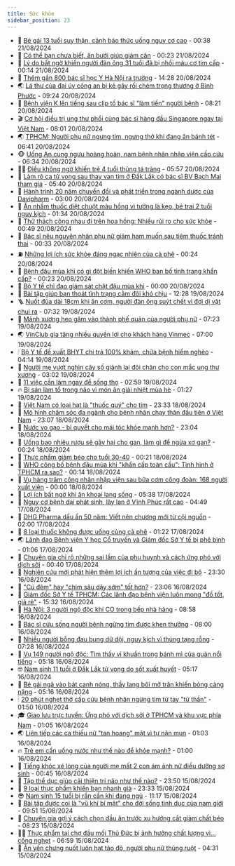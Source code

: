 ```yaml
---
title: Sức khỏe
sidebar_position: 23
---
```


<!-- dantri-suc-khoe:START -->
- 🤔 [Bé gái 13 tuổi suy thận, cảnh báo thức uống nguy cơ cao](https://dantri.com.vn/suc-khoe/be-gai-13-tuoi-suy-than-canh-bao-thuc-uong-nguy-co-cao-20240816072554585.htm) - 00:38 21/08/2024
- 🚦 [Có thể bạn chưa biết, ăn bưởi giúp giảm cân](https://dantri.com.vn/suc-khoe/co-the-ban-chua-biet-an-buoi-giup-giam-can-20240802201439730.htm) - 00:23 21/08/2024
- 🤖 [Lý do bất ngờ khiến người đàn ông 31 tuổi đã bị nhồi máu cơ tim cấp](https://dantri.com.vn/suc-khoe/ly-do-bat-ngo-khien-nguoi-dan-ong-31-tuoi-da-bi-nhoi-mau-co-tim-cap-20240820212058941.htm) - 00:14 21/08/2024
- 🐻 [Thêm gần 800 bác sĩ học Y Hà Nội ra trường](https://dantri.com.vn/suc-khoe/them-gan-800-bac-si-hoc-y-ha-noi-ra-truong-20240820164035280.htm) - 14:28 20/08/2024
- 🌏 [Lá thư của đại úy công an bị kẻ gây rối chém trọng thương ở Bình Phước](https://dantri.com.vn/suc-khoe/la-thu-cua-dai-uy-cong-an-bi-ke-gay-roi-chem-trong-thuong-o-binh-phuoc-20240820153814959.htm) - 09:24 20/08/2024
- 👺 [Bệnh viện K lên tiếng sau clip tố bác sĩ &quot;làm tiền&quot; người bệnh](https://dantri.com.vn/suc-khoe/benh-vien-k-len-tieng-sau-clip-to-bac-si-lam-tien-nguoi-benh-20240820150458456.htm) - 08:21 20/08/2024
- 🎬 [Cơ hội điều trị ung thư phổi cùng bác sĩ hàng đầu Singapore ngay tại Việt Nam](https://dantri.com.vn/suc-khoe/co-hoi-dieu-tri-ung-thu-phoi-cung-bac-si-hang-dau-singapore-ngay-tai-viet-nam-20240820143829334.htm) - 08:01 20/08/2024
- 🌏 [TPHCM: Người phụ nữ ngưng tim, ngưng thở khi đang ăn bánh tét](https://dantri.com.vn/suc-khoe/tphcm-nguoi-phu-nu-ngung-tim-ngung-tho-khi-dang-an-banh-tet-20240820132755741.htm) - 06:41 20/08/2024
- 🐵 [Uống An cung ngưu hoàng hoàn, nam bệnh nhân nhập viện cấp cứu](https://dantri.com.vn/suc-khoe/uong-an-cung-nguu-hoang-hoan-nam-benh-nhan-nhap-vien-cap-cuu-20240820115340881.htm) - 06:34 20/08/2024
- 👨‍🏫 [Điều không ngờ khiến trẻ 4 tuổi thủng tá tràng](https://dantri.com.vn/suc-khoe/dieu-khong-ngo-khien-tre-4-tuoi-thung-ta-trang-20240820095446539.htm) - 05:57 20/08/2024
- 🤗 [Làm rõ ca tử vong sau thay van tim ở Đắk Lắk có bác sĩ BV Bạch Mai tham gia](https://dantri.com.vn/suc-khoe/lam-ro-ca-tu-vong-sau-thay-van-tim-o-dak-lak-co-bac-si-bv-bach-mai-tham-gia-20240820122220074.htm) - 05:40 20/08/2024
- 🫶 [Hành trình 20 năm chuyển đổi và phát triển trong ngành dược của Davipharm](https://dantri.com.vn/suc-khoe/hanh-trinh-20-nam-chuyen-doi-va-phat-trien-trong-nganh-duoc-cua-davipharm-20240819221916166.htm) - 03:00 20/08/2024
- 🙉 [Ăn nhầm thuốc diệt chuột màu hồng vì tưởng là kẹo, bé trai 2 tuổi nguy kịch](https://dantri.com.vn/suc-khoe/an-nham-thuoc-diet-chuot-mau-hong-vi-tuong-la-keo-be-trai-2-tuoi-nguy-kich-20240820083219608.htm) - 01:34 20/08/2024
- 🦅 [Thử thách cõng nhau đi trên hoa hồng: Nhiều rủi ro cho sức khỏe](https://dantri.com.vn/suc-khoe/thu-thach-cong-nhau-di-tren-hoa-hong-nhieu-rui-ro-cho-suc-khoe-20240820071557565.htm) - 00:49 20/08/2024
- 🐘 [Bác sĩ nêu nguyên nhân phụ nữ giảm ham muốn sau tiêm thuốc tránh thai](https://dantri.com.vn/suc-khoe/bac-si-neu-nguyen-nhan-phu-nu-giam-ham-muon-sau-tiem-thuoc-tranh-thai-20240819093628370.htm) - 00:33 20/08/2024
- ⛽️ [Những lợi ích sức khỏe đáng ngạc nhiên của cà phê](https://dantri.com.vn/suc-khoe/nhung-loi-ich-suc-khoe-dang-ngac-nhien-cua-ca-phe-20240819142831769.htm) - 00:24 20/08/2024
- 🤡 [Bệnh đậu mùa khỉ có gì đột biến khiến WHO ban bố tình trạng khẩn cấp?](https://dantri.com.vn/suc-khoe/benh-dau-mua-khi-co-gi-dot-bien-khien-who-ban-bo-tinh-trang-khan-cap-20240819220428511.htm) - 00:23 20/08/2024
- 💼 [Bộ Y tế chỉ đạo giám sát chặt đậu mùa khỉ](https://dantri.com.vn/suc-khoe/bo-y-te-chi-dao-giam-sat-chat-dau-mua-khi-20240819202855094.htm) - 00:00 20/08/2024
- 🤔 [Bài tập giúp bạn thoát tình trạng cằm đôi khó chịu](https://dantri.com.vn/suc-khoe/bai-tap-giup-ban-thoat-tinh-trang-cam-doi-kho-chiu-20240819150415937.htm) - 12:28 19/08/2024
- 🪜 [Nuốt đũa dài 18cm khi ăn cơm, người đàn ông suýt chết vì đợi dị vật chui ra](https://dantri.com.vn/suc-khoe/nuot-dua-dai-18cm-khi-an-com-nguoi-dan-ong-suyt-chet-vi-doi-di-vat-chui-ra-20240819141847901.htm) - 07:32 19/08/2024
- 📝 [Mảnh xương heo găm vào thành phế quản của người phụ nữ](https://dantri.com.vn/suc-khoe/manh-xuong-heo-gam-vao-thanh-phe-quan-cua-nguoi-phu-nu-20240819123838468.htm) - 07:23 19/08/2024
- 🌏 [VinClub gia tăng nhiều quyền lợi cho khách hàng Vinmec](https://dantri.com.vn/suc-khoe/vinclub-gia-tang-nhieu-quyen-loi-cho-khach-hang-vinmec-20240819101725981.htm) - 07:00 19/08/2024
- 🕯 [Bộ Y tế đề xuất BHYT chi trả 100% khám, chữa bệnh hiểm nghèo](https://dantri.com.vn/suc-khoe/bo-y-te-de-xuat-bhyt-chi-tra-100-kham-chua-benh-hiem-ngheo-20240819111100443.htm) - 04:14 19/08/2024
- 🦍 [Người mẹ vượt nghìn cây số giành lại đôi chân cho con mắc ung thư xương](https://dantri.com.vn/suc-khoe/nguoi-me-vuot-nghin-cay-so-gianh-lai-doi-chan-cho-con-mac-ung-thu-xuong-20240819095645733.htm) - 03:02 19/08/2024
- 🌈 [11 việc cần làm ngay để sống thọ](https://dantri.com.vn/suc-khoe/11-viec-can-lam-ngay-de-song-tho-20240807220913600.htm) - 02:59 19/08/2024
- 🔥 [Bị sán làm tổ trong não vì món ăn giải nhiệt mùa hè](https://dantri.com.vn/suc-khoe/bi-san-lam-to-trong-nao-vi-mon-an-giai-nhiet-mua-he-20240819075612575.htm) - 01:27 19/08/2024
- 🌊 [Việt Nam có loại hạt là &quot;thuốc quý&quot; cho tim](https://dantri.com.vn/suc-khoe/viet-nam-co-loai-hat-la-thuoc-quy-cho-tim-20240812075420510.htm) - 23:33 18/08/2024
- 🚦 [Mô hình chăm sóc đa ngành cho bệnh nhân chạy thận đầu tiên ở Việt Nam](https://dantri.com.vn/suc-khoe/mo-hinh-cham-soc-da-nganh-cho-benh-nhan-chay-than-dau-tien-o-viet-nam-20240818230113098.htm) - 23:07 18/08/2024
- 🤖 [Nước vo gạo - bí quyết cho mái tóc khỏe mạnh hơn?](https://dantri.com.vn/suc-khoe/nuoc-vo-gao-bi-quyet-cho-mai-toc-khoe-manh-hon-20240818205118090.htm) - 23:04 18/08/2024
- 🤡 [Uống bao nhiêu rượu sẽ gây hại cho gan, làm gì để ngừa xơ gan?](https://dantri.com.vn/suc-khoe/uong-bao-nhieu-ruou-se-gay-hai-cho-gan-lam-gi-de-ngua-xo-gan-20240815162516881.htm) - 00:24 18/08/2024
- 💂 [Thực phẩm giảm béo cho tuổi 30-40](https://dantri.com.vn/suc-khoe/thuc-pham-giam-beo-cho-tuoi-30-40-20240817204113608.htm) - 00:21 18/08/2024
- 🦄 [WHO công bố bệnh đậu mùa khỉ &quot;khẩn cấp toàn cầu&quot;: Tình hình ở TPHCM ra sao?](https://dantri.com.vn/suc-khoe/who-cong-bo-benh-dau-mua-khi-khan-cap-toan-cau-tinh-hinh-o-tphcm-ra-sao-20240817235430113.htm) - 00:14 18/08/2024
- 🧠 [Vụ hàng trăm công nhân nhập viện sau bữa cơm công đoàn: 168 người xuất viện](https://dantri.com.vn/suc-khoe/vu-hang-tram-cong-nhan-nhap-vien-sau-bua-com-cong-doan-168-nguoi-xuat-vien-20240817164406438.htm) - 00:00 18/08/2024
- 🤖 [Lợi ích bất ngờ khi ăn khoai lang sống](https://dantri.com.vn/suc-khoe/loi-ich-bat-ngo-khi-an-khoai-lang-song-20240812172946646.htm) - 05:38 17/08/2024
- 💼 [Nguy cơ bệnh dại phát sinh, lây lan ở Vĩnh Phúc rất cao](https://dantri.com.vn/xa-hoi/nguy-co-benh-dai-phat-sinh-lay-lan-o-vinh-phuc-rat-cao-20240817112101740.htm) - 04:49 17/08/2024
- 🧰 [DHG Pharma dấu ấn 50 năm: Viết nên chương mới từ cội nguồn](https://dantri.com.vn/suc-khoe/dhg-pharma-dau-an-50-nam-viet-nen-chuong-moi-tu-coi-nguon-20240816223922085.htm) - 02:00 17/08/2024
- 🎉 [8 loại thuốc không được uống cùng cà phê](https://dantri.com.vn/suc-khoe/8-loai-thuoc-khong-duoc-uong-cung-ca-phe-20240816074428817.htm) - 01:22 17/08/2024
- 🌏 [Lãnh đạo Bệnh viện Y học Cổ truyền và Giám đốc Sở Y tế bị phê bình](https://dantri.com.vn/suc-khoe/lanh-dao-benh-vien-y-hoc-co-truyen-va-giam-doc-so-y-te-bi-phe-binh-20240816205149281.htm) - 01:06 17/08/2024
- 📝 [Chuyên gia chỉ rõ những sai lầm của phụ huynh và cách ứng phó với dịch sởi](https://dantri.com.vn/suc-khoe/chuyen-gia-chi-ro-nhung-sai-lam-cua-phu-huynh-va-cach-ung-pho-voi-dich-soi-20240817014526396.htm) - 00:40 17/08/2024
- 🧠 [Nghiên cứu mới phát hiện thêm lợi ích ấn tượng của việc đi bộ](https://dantri.com.vn/suc-khoe/nghien-cuu-moi-phat-hien-them-loi-ich-an-tuong-cua-viec-di-bo-20240816210651596.htm) - 23:30 16/08/2024
- 🚀 [&quot;Cú đêm&quot; hay &quot;chim sâu dậy sớm&quot; tốt hơn?](https://dantri.com.vn/suc-khoe/cu-dem-hay-chim-sau-day-som-tot-hon-20240813011955830.htm) - 23:06 16/08/2024
- 💯 [Giám đốc Sở Y tế TPHCM: Các lãnh đạo bệnh viện luôn mong &quot;đồ tốt, giá rẻ&quot;](https://dantri.com.vn/suc-khoe/giam-doc-so-y-te-tphcm-cac-lanh-dao-benh-vien-luon-mong-do-tot-gia-re-20240816202840626.htm) - 15:32 16/08/2024
- 🫶 [Hà Nội: 3 người ngộ độc khí CO trong bếp nhà hàng](https://dantri.com.vn/suc-khoe/ha-noi-3-nguoi-ngo-doc-khi-co-trong-bep-nha-hang-20240816155754692.htm) - 08:58 16/08/2024
- 👹 [Bác sĩ cứu sống người bệnh ngừng tim được khen thưởng](https://dantri.com.vn/suc-khoe/bac-si-cuu-song-nguoi-benh-ngung-tim-duoc-khen-thuong-20240816132849335.htm) - 08:00 16/08/2024
- 🤩 [Nhiều người bỗng đau bụng dữ dội, nguy kịch vì thủng tạng rỗng](https://dantri.com.vn/suc-khoe/nhieu-nguoi-bong-dau-bung-du-doi-nguy-kich-vi-thung-tang-rong-20240816141610872.htm) - 07:28 16/08/2024
- 🌊 [Vụ 149 người ngộ độc: Tìm thấy vi khuẩn trong bánh mì của quán nổi tiếng](https://dantri.com.vn/suc-khoe/vu-149-nguoi-ngo-doc-tim-thay-vi-khuan-trong-banh-mi-cua-quan-noi-tieng-20240816120134036.htm) - 05:18 16/08/2024
- 🤓 [Nam sinh 11 tuổi ở Đắk Lắk tử vong do sốt xuất huyết](https://dantri.com.vn/suc-khoe/nam-sinh-11-tuoi-o-dak-lak-tu-vong-do-sot-xuat-huyet-20240816112945160.htm) - 05:17 16/08/2024
- 🌝 [Bé gái ngã vào bát canh nóng, thầy lang bôi mỡ trăn khiến bỏng càng nặng](https://dantri.com.vn/suc-khoe/be-gai-nga-vao-bat-canh-nong-thay-lang-boi-mo-tran-khien-bong-cang-nang-20240816121605374.htm) - 05:16 16/08/2024
- 🕯 [20 phút nghẹt thở cấp cứu bệnh nhân ngừng tim từ tay &quot;tử thần&quot;](https://dantri.com.vn/suc-khoe/20-phut-nghet-tho-cap-cuu-benh-nhan-ngung-tim-tu-tay-tu-than-20240816083539655.htm) - 01:50 16/08/2024
- 🎓 [Giao lưu trực tuyến: Ứng phó với dịch sởi ở TPHCM và khu vực phía Nam](https://dantri.com.vn/suc-khoe/giao-luu-truc-tuyen-ung-pho-voi-dich-soi-o-tphcm-va-khu-vuc-phia-nam-20240815164004550.htm) - 01:05 16/08/2024
- 🌏 [Liên tiếp các ca thiếu nữ &quot;tan hoang&quot; mặt vì tự nặn mụn](https://dantri.com.vn/suc-khoe/lien-tiep-cac-ca-thieu-nu-tan-hoang-mat-vi-tu-nan-mun-20240814073408224.htm) - 01:03 16/08/2024
- 🔥 [Trẻ em cần uống nước như thế nào để khỏe mạnh?](https://dantri.com.vn/suc-khoe/tre-em-can-uong-nuoc-nhu-the-nao-de-khoe-manh-20240815224624571.htm) - 01:00 16/08/2024
- 📝 [Tiếng khóc xé lòng của người mẹ mất 2 con ám ảnh nữ điều dưỡng sơ sinh](https://dantri.com.vn/suc-khoe/tieng-khoc-xe-long-cua-nguoi-me-mat-2-con-am-anh-nu-dieu-duong-so-sinh-20240814063436289.htm) - 00:45 16/08/2024
- 🧠 [Tập thể dục giúp cải thiện trí não như thế nào?](https://dantri.com.vn/suc-khoe/tap-the-duc-giup-cai-thien-tri-nao-nhu-the-nao-20240814010522573.htm) - 23:50 15/08/2024
- 🦅 [9 loại thực phẩm khiến bạn nhanh già](https://dantri.com.vn/suc-khoe/9-loai-thuc-pham-khien-ban-nhanh-gia-20240815152139559.htm) - 23:33 15/08/2024
- 😎 [Nam sinh 15 tuổi bị rắn cắn khi đang ngủ](https://dantri.com.vn/suc-khoe/nam-sinh-15-tuoi-bi-ran-can-khi-dang-ngu-20240815170835849.htm) - 11:17 15/08/2024
- 🎉 [Bài tập được coi là &quot;vũ khí bí mật&quot; cho đời sống tình dục của nam giới](https://dantri.com.vn/suc-khoe/bai-tap-duoc-coi-la-vu-khi-bi-mat-cho-doi-song-tinh-duc-cua-nam-gioi-20240813141319711.htm) - 09:51 15/08/2024
- 🫣 [Chuyên gia gợi ý cách chọn dầu ăn trước xu hướng cắt giảm chất béo](https://dantri.com.vn/suc-khoe/chuyen-gia-goi-y-cach-chon-dau-an-truoc-xu-huong-cat-giam-chat-beo-20240815144718618.htm) - 08:23 15/08/2024
- 🧑‍🏫 [Thực phẩm tại chợ đầu mối Thủ Đức bị ảnh hưởng chất lượng vì... cống nghẹt](https://dantri.com.vn/suc-khoe/thuc-pham-tai-cho-dau-moi-thu-duc-bi-anh-huong-chat-luong-vi-cong-nghet-20240815133642202.htm) - 06:59 15/08/2024
- 🥷 [Ăn yến chưng nuốt luôn hạt táo đỏ, người phụ nữ thủng ruột](https://dantri.com.vn/suc-khoe/an-yen-chung-nuot-luon-hat-tao-do-nguoi-phu-nu-thung-ruot-20240815113039029.htm) - 04:31 15/08/2024<!-- dantri-suc-khoe:END -->
